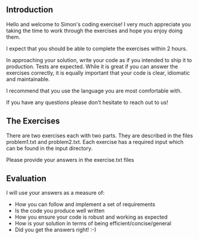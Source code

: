 Introduction
------------

Hello and welcome to Simon's coding exercise! I very much appreciate you taking
the time to work through the exercises and hope you enjoy doing them.

I expect that you should be able to complete the exercises within 2 hours.

In approaching your solution, write your code as if you intended to ship it to
production. Tests are expected. While it is great if you can answer the
exercises correctly, it is equally important that your code is clear, idiomatic
and maintainable.

I recommend that you use the language you are most comfortable with.

If you have any questions please don't hesitate to reach out to us!

The Exercises
-------------
There are two exercises each with two parts. They are described in the files
problem1.txt and problem2.txt. Each exercise has a required input which can be
found in the input directory.

Please provide your answers in the exercise.txt files

Evaluation
-------------
I will use your answers as a measure of:
- How you can follow and implement a set of requirements
- Is the code you produce well written
- How you ensure your code is robust and working as expected
- How is your solution in terms of being efficient/concise/general
- Did you get the answers right! :-)
